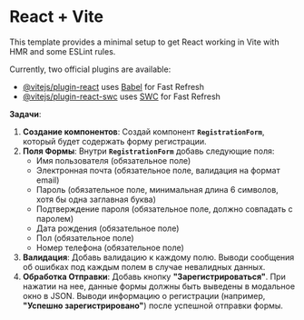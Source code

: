 # React + Vite

This template provides a minimal setup to get React working in Vite with HMR and some ESLint rules.

Currently, two official plugins are available:

-   [@vitejs/plugin-react](https://github.com/vitejs/vite-plugin-react/blob/main/packages/plugin-react/README.md) uses [Babel](https://babeljs.io/) for Fast Refresh
-   [@vitejs/plugin-react-swc](https://github.com/vitejs/vite-plugin-react-swc) uses [SWC](https://swc.rs/) for Fast Refresh

**Задачи**:

1. **Создание компонентов**: Создай компонент **`RegistrationForm`**, который будет содержать форму регистрации.
2. **Поля Формы**: Внутри **`RegistrationForm`** добавь следующие поля:
    - Имя пользователя (обязательное поле)
    - Электронная почта (обязательное поле, валидация на формат email)
    - Пароль (обязательное поле, минимальная длина 6 символов, хотя бы одна заглавная буква)
    - Подтверждение пароля (обязательное поле, должно совпадать с паролем)
    - Дата рождения (обязательное поле)
    - Пол (обязательное поле)
    - Номер телефона (обязательное поле)
3. **Валидация**: Добавь валидацию к каждому полю. Выводи сообщения об ошибках под каждым полем в случае невалидных данных.
4. **Обработка Отправки**: Добавь кнопку **"Зарегистрироваться"**. При нажатии на нее, данные формы должны быть выведены в модальное окно в JSON. Выводи информацию о регистрации (например, **"Успешно зарегистрировано"**) после успешной отправки формы.
